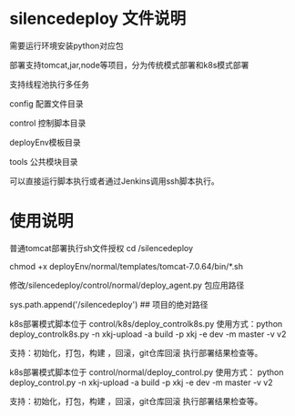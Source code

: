 # silencedeploy 文件说明
需要运行环境安装python对应包

部署支持tomcat,jar,node等项目，分为传统模式部署和k8s模式部署

支持线程池执行多任务

config 配置文件目录

control 控制脚本目录

deployEnv模板目录

tools 公共模块目录


可以直接运行脚本执行或者通过Jenkins调用ssh脚本执行。
# 使用说明
普通tomcat部署执行sh文件授权
cd /silencedeploy

chmod +x deployEnv/normal/templates/tomcat-7.0.64/bin/*.sh

修改/silencedeploy/control/normal/deploy_agent.py 包应用路径

sys.path.append('/silencedeploy') ## 项目的绝对路径

k8s部署模式脚本位于 control/k8s/deploy_controlk8s.py
使用方式：python  deploy_controlk8s.py -n xkj-upload -a build  -p xkj -e dev -m master -v v2

支持：初始化，打包，构建 ，回滚，git仓库回滚 执行部署结果检查等。

k8s部署模式脚本位于 control/normal/deploy_control.py
使用方式：
python deploy_control.py -n xkj-upload -a build  -p xkj -e dev -m master -v v2

支持：初始化，打包，构建 ，回滚，git仓库回滚 执行部署结果检查等。

